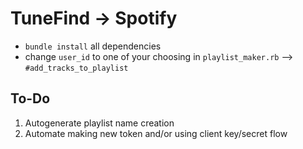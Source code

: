 # TuneFind -> Spotify

- `bundle install` all dependencies
- change `user_id` to one of your choosing in `playlist_maker.rb` --> `#add_tracks_to_playlist`

## To-Do

1. Autogenerate playlist name creation
1. Automate making new token and/or using client key/secret flow
